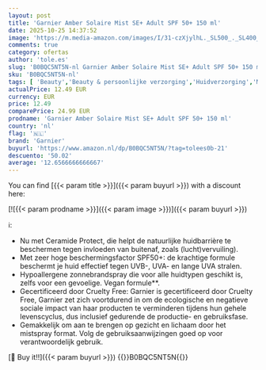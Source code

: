 ```yaml
---
layout: post
title: 'Garnier Amber Solaire Mist SE+ Adult SPF 50+ 150 ml'
date: 2025-10-25 14:37:52
image: 'https://m.media-amazon.com/images/I/31-czXjylhL._SL500_._SL400_.jpg'
comments: true
category: ofertas
author: 'tole.es'
slug: 'B0BQC5NT5N-nl Garnier Amber Solaire Mist SE+ Adult SPF 50+ 150 ml'
sku: 'B0BQC5NT5N-nl'
tags: [ 'Beauty','Beauty & persoonlijke verzorging','Huidverzorging','Make-upremovers','Zonnebrandmiddelen','Zonnebrandmiddelen voor het lichaam','Zonverzorging & bruining','garnier','🇳🇱', ]
actualPrice: 12.49 EUR
currency: EUR
price: 12.49
comparePrice: 24.99 EUR
prodname: 'Garnier Amber Solaire Mist SE+ Adult SPF 50+ 150 ml'
country: 'nl'
flag: '🇳🇱'
brand: 'Garnier'
buyurl: 'https://www.amazon.nl/dp/B0BQC5NT5N/?tag=tolees0b-21'
descuento: '50.02'
average: '12.6566666666667'
---
```


You can find [{{< param title >}}]({{< param buyurl >}}) with a discount here:

[![{{< param prodname >}}]({{< param image >}})]({{< param buyurl >}})

ℹ️:

- Nu met Ceramide Protect, die helpt de natuurlijke huidbarrière te beschermen tegen invloeden van buitenaf, zoals (lucht)vervuiling).
- Met zeer hoge beschermingsfactor SPF50+: de krachtige formule beschermt je huid effectief tegen UVB-, UVA- en lange UVA stralen.
- Hypoallergene zonnebrandspray die voor alle huidtypen geschikt is, zelfs voor een gevoelige. Vegan formule**.
- Gecertificeerd door Cruelty Free: Garnier is gecertificeerd door Cruelty Free, Garnier zet zich voortdurend in om de ecologische en negatieve sociale impact van haar producten te verminderen tijdens hun gehele levenscyclus, dus inclusief gedurende de productie- en gebruiksfase.
- Gemakkelijk om aan te brengen op gezicht en lichaam door het mistspray format. Volg de gebruiksaanwijzingen goed op voor verantwoordelijk gebruik.

[🛒 Buy it!!]({{< param buyurl >}})
{{<world>}}B0BQC5NT5N{{</world>}}
